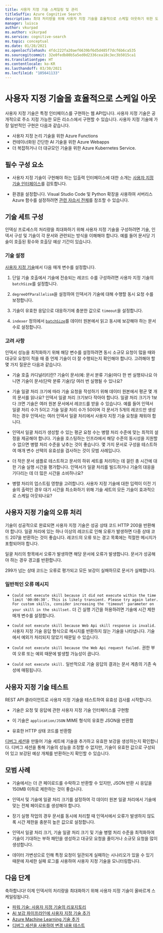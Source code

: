 ```yaml
---
title: 사용자 지정 기술 스케일링 및 관리
titleSuffix: Azure Cognitive Search
description: 최대 처리량을 위해 사용자 지정 기술을 효율적으로 스케일 아웃하기 위한 도구와 기술을 알아봅니다. 사용자 지정 기술은 Azure Cognitive Search에서 AI - 보강 인덱싱 파이프라인에 추가할 수 있는 사용자 지정 AI 모델 또는 논리를 호출합니다.
manager: luisca
author: vkurpad
ms.author: vikurpad
ms.service: cognitive-search
ms.topic: conceptual
ms.date: 01/28/2021
ms.openlocfilehash: 4fdc222fa20aef6639bf6d5d485f7dcf6b6ca535
ms.sourcegitcommit: 32e0fedb80b5a5ed0d2336cea18c3ec3b5015ca1
ms.translationtype: HT
ms.contentlocale: ko-KR
ms.lasthandoff: 03/30/2021
ms.locfileid: "105641133"
---
```

# <a name="efficiently-scale-out-a-custom-skill"></a>사용자 지정 기술을 효율적으로 스케일 아웃

사용자 지정 기술은 특정 인터페이스를 구현하는 웹 API입니다. 사용자 지정 기술은 공개적으로 주소 지정 가능한 모든 리소스에서 구현할 수 있습니다. 사용자 지정 기술에 가장 일반적인 구현은 다음과 같습니다.
* 사용자 지정 논리 기술을 위한 Azure Functions
* 컨테이너화된 간단한 AI 기술을 위한 Azure Webapps
* 더 복잡하거나 더 대규모인 기술을 위한 Azure Kubernetes Service.

## <a name="prerequisites"></a>필수 구성 요소

+ 사용자 지정 기술이 구현해야 하는 입출력 인터페이스에 대한 소개는 [사용자 지정 기술 인터페이스](cognitive-search-custom-skill-interface.md)를 검토합니다.

+ 환경을 설정합니다. Visual Studio Code 및 Python 확장을 사용하여 서버리스 Azure 함수를 설정하려면 [관련 자습서 전체](/azure/azure-functions/create-first-function-vs-code-python)를 참조할 수 있습니다.

## <a name="skillset-configuration"></a>기술 세트 구성

인덱싱 프로세스의 처리량을 최대화하기 위해 사용자 지정 기술을 구성하려면 기술, 인덱서 구성 및 기술이 각 문서와 관련되는 방식을 이해해야 합니다. 예를 들어 문서당 기술이 호출된 횟수와 호출당 예상 기간이 있습니다.

### <a name="skill-settings"></a>기술 설정

[사용자 지정 기술](cognitive-search-custom-skill-web-api.md)에서 다음 매개 변수를 설정합니다.

1. 단일 기술 호출에서 기술에 전송되는 레코드 수를 구성하려면 사용자 지정 기술의 `batchSize`를 설정합니다.

2. `degreeOfParallelism`을 설정하여 인덱서가 기술에 대해 수행할 동시 요청 수를 보정합니다.

3. 기술이 유효한 응답으로 대응하기에 충분한 값으로 `timeout`을 설정합니다.

4. `indexer` 정의에서 [`batchSize`](/rest/api/searchservice/create-indexer#indexer-parameters)를 데이터 원본에서 읽고 동시에 보강해야 하는 문서 수로 설정합니다.

### <a name="considerations"></a>고려 사항

인덱서 성능을 최적화하기 위해 해당 변수를 설정하려면 동시 소규모 요청이 많을 때와 대규모 요청이 적을 때 중 언제 기술이 더 잘 수행되는지 확인해야 합니다. 고려해야 할 몇 가지 질문은 다음과 같습니다.

* 기술 호출 카디널리티란? 기술이 문서(예: 문서 분류 기술)마다 한 번 실행되나요 아니면 기술이 문서(단락 분류 기술)당 여러 번 실행될 수 있나요?

* 기술 일괄 처리 크기에 따라 기술 요청을 작성하기 위해 데이터 원본에서 평균 몇 개의 문서를 읽나요? 인덱서 일괄 처리 크기보다 작아야 합니다. 일괄 처리 크기가 1보다 크면 기술은 여러 원본 문서에서 레코드를 받을 수 있습니다. 예를 들어 인덱서 일괄 처리 수가 5이고 기술 일괄 처리 수가 50이며 각 문서가 5개의 레코드만 생성하는 경우 인덱서는 여러 인덱서 일괄 처리에서 사용자 지정 기술 요청을 채워야 합니다.

* 인덱서 일괄 처리가 생성할 수 있는 평균 요청 수는 병렬 처리 수준에 맞는 최적의 설정을 제공해야 합니다. 기술을 호스팅하는 인프라에서 해당 수준의 동시성을 지원할 수 없으면 병렬 처리 수준을 낮추는 것이 좋습니다. 몇 가지 문서로 구성을 테스트하여 매개 변수 선택의 유효성을 검사하는 것이 모범 사례입니다.

* 더 작은 문서 샘플로 테스트하고 문서의 하위 세트를 처리하는 데 걸린 총 시간에 대한 기술 실행 시간을 평가합니다. 인덱서가 일괄 처리를 빌드하거나 기술의 대응을 기다리는 데 더 많은 시간을 소비하나요? 

* 병렬 처리의 업스트림 영향을 고려합니다. 사용자 지정 기술에 대한 입력이 이전 기술의 출력인 경우 대기 시간을 최소화하기 위해 기술 세트의 모든 기술이 효과적으로 스케일 아웃되나요?

## <a name="error-handling-in-the-custom-skill"></a>사용자 지정 기술의 오류 처리

기술이 성공적으로 완료되면 사용자 지정 기술은 성공 상태 코드 HTTP 200을 반환해야 합니다. 일괄 처리에 있는 하나 이상의 레코드로 인해 오류가 발생하면 다중 상태 코드 207을 반환하는 것이 좋습니다. 레코드의 오류 또는 경고 목록에는 적절한 메시지가 포함되어야 합니다.

일괄 처리의 항목에서 오류가 발생하면 해당 문서에 오류가 발생합니다. 문서가 성공해야 하는 경우 경고를 반환합니다.

299가 넘는 상태 코드는 오류로 평가되고 모든 보강이 실패하므로 문서가 실패합니다. 

### <a name="common-error-messages"></a>일반적인 오류 메시지

* `Could not execute skill because it did not execute within the time limit '00:00:30'. This is likely transient. Please try again later. For custom skills, consider increasing the 'timeout' parameter on your skill in the skillset.` 더 긴 실행 기간을 허용하려면 기술에 시간 제한 매개 변수를 설정합니다.

* `Could not execute skill because Web Api skill response is invalid.` 사용자 지정 기술 응답 형식으로 메시지를 반환하지 않는 기술을 나타냅니다. 기술에서 예외가 처리되지 않았기 때문일 수 있습니다.

* `Could not execute skill because the Web Api request failed.` 권한 부여 오류 또는 예외 때문에 발생할 가능성이 큽니다.

* `Could not execute skill.` 일반적으로 기술 응답의 결과는 문서 계층의 기존 속성에 매핑됩니다.

## <a name="testing-custom-skills"></a>사용자 지정 기술 테스트

REST API 클라이언트로 사용자 지정 기술을 테스트하여 유효성 검사를 시작합니다.

* 기술은 요청 및 응답에 관한 사용자 지정 기술 인터페이스를 구현함

* 이 기술은 `application/JSON` MIME 형식의 유효한 JSON을 반환함

* 유효한 HTTP 상태 코드를 반환함

[디버그 세션](cognitive-search-debug-session.md)을 만들어 기술 세트에 기술을 추가하고 유효한 보강을 생성하는지 확인합니다. 디버그 세션을 통해 기술의 성능을 조정할 수 없지만, 기술이 유효한 값으로 구성되어 있고 보강된 예상 개체를 반환하는지 확인할 수 있습니다.

## <a name="best-practices"></a>모범 사례

* 기술에서는 더 큰 페이로드를 수락하고 반환할 수 있지만, JSON 반환 시 응답을 150MB 이하로 제한하는 것이 좋습니다.

* 인덱서 및 기술에 일괄 처리 크기를 설정하여 각 데이터 원본 일괄 처리에서 기술에 맞는 전체 페이로드를 생성해야 합니다.

* 장기 실행 작업의 경우 문서를 동시에 처리할 때 인덱서에서 오류가 발생하지 않도록 시간 제한을 충분히 높은 값으로 설정합니다.

* 인덱서 일괄 처리 크기, 기술 일괄 처리 크기 및 기술 병렬 처리 수준을 최적화하여 기술이 기대하는 부하 패턴을 생성하고 대규모 요청을 줄이거나 소규모 요청을 많이 생성합니다.

* 데이터 가변성으로 인해 특정 요청이 일관되게 실패하는 시나리오가 있을 수 있기 때문에 자세한 실패 로그를 사용하여 사용자 지정 기술을 모니터링합니다.


## <a name="next-steps"></a>다음 단계
축하합니다! 이제 인덱서의 처리량을 최대화하기 위해 사용자 지정 기술이 올바르게 스케일링됩니다. 

+ [파워 기술: 사용자 지정 기술의 리포지토리](https://github.com/Azure-Samples/azure-search-power-skills)
+ [AI 보강 파이프라인에 사용자 지정 기술 추가](cognitive-search-custom-skill-interface.md)
+ [Azure Machine Learning 기술 추가](./cognitive-search-aml-skill.md)
+ [디버그 세션을 사용하여 변경 내용 테스트](./cognitive-search-debug-session.md)